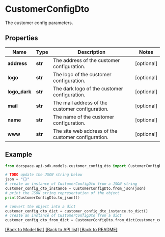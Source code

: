 # CustomerConfigDto
The customer config parameters.

## Properties

Name | Type | Description | Notes
------------ | ------------- | ------------- | -------------
**address** | **str** | The address of the customer configuration. | [optional] 
**logo** | **str** | The logo of the customer configuration. | [optional] 
**logo_dark** | **str** | The dark logo of the customer configuration. | [optional] 
**mail** | **str** | The mail address of the customer configuration. | [optional] 
**name** | **str** | The name of the customer configuration. | [optional] 
**www** | **str** | The site web address of the customer configuration. | [optional] 

## Example

```python
from docspace-api-sdk.models.customer_config_dto import CustomerConfigDto

# TODO update the JSON string below
json = "{}"
# create an instance of CustomerConfigDto from a JSON string
customer_config_dto_instance = CustomerConfigDto.from_json(json)
# print the JSON string representation of the object
print(CustomerConfigDto.to_json())

# convert the object into a dict
customer_config_dto_dict = customer_config_dto_instance.to_dict()
# create an instance of CustomerConfigDto from a dict
customer_config_dto_from_dict = CustomerConfigDto.from_dict(customer_config_dto_dict)
```
[[Back to Model list]](../README.md#documentation-for-models) [[Back to API list]](../README.md#documentation-for-api-endpoints) [[Back to README]](../README.md)


